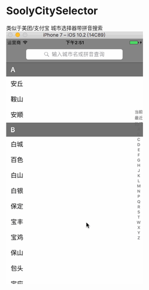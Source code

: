 # SoolyCitySelector
类似于美团/支付宝 城市选择器带拼音搜索
![](https://raw.githubusercontent.com/SoolyChristy/SoolyCitySelector/master/111.gif)
